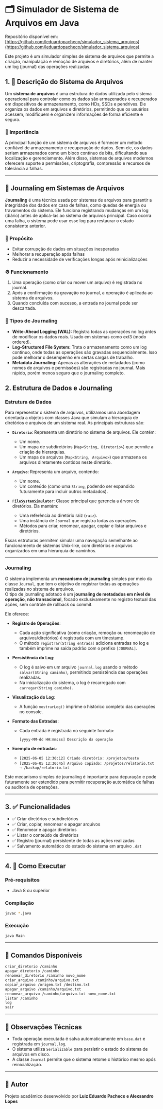 # 🗂️ Simulador de Sistema de Arquivos em Java

Repositório disponível em: [https://github.com/leduardopacheco/simulador_sistema_arquivos](https://github.com/leduardopacheco/simulador_sistema_arquivos)

Este projeto é um simulador simples de sistema de arquivos que permite a criação, manipulação e remoção de arquivos e diretórios, além de manter um log (journal) das operações realizadas.


## 1. 📂 Descrição do Sistema de Arquivos

Um **sistema de arquivos** é uma estrutura de dados utilizada pelo sistema operacional para controlar como os dados são armazenados e recuperados em dispositivos de armazenamento, como HDs, SSDs e pendrives. Ele organiza os dados em arquivos e diretórios, permitindo que os usuários acessem, modifiquem e organizem informações de forma eficiente e segura.

### 🔹 Importância

A principal função de um sistema de arquivos é fornecer um método confiável de armazenamento e recuperação de dados. Sem ele, os dados seriam armazenados como um bloco contínuo de bits, dificultando sua localização e gerenciamento. Além disso, sistemas de arquivos modernos oferecem suporte a permissões, criptografia, compressão e recursos de tolerância a falhas.

---

## 🧾 Journaling em Sistemas de Arquivos

**Journaling** é uma técnica usada por sistemas de arquivos para garantir a integridade dos dados em caso de falhas, como quedas de energia ou travamentos do sistema. Ele funciona registrando mudanças em um log (diário) antes de aplicá-las ao sistema de arquivos principal. Caso ocorra uma falha, o sistema pode usar esse log para restaurar o estado consistente anterior.

### 🎯 Propósito

- Evitar corrupção de dados em situações inesperadas
- Melhorar a recuperação após falhas
- Reduzir a necessidade de verificações longas após reinicializações

### ⚙️ Funcionamento

1. Uma operação (como criar ou mover um arquivo) é registrada no journal.
2. Após a confirmação da gravação no journal, a operação é aplicada ao sistema de arquivos.
3. Quando concluída com sucesso, a entrada no journal pode ser descartada.

### 🧩 Tipos de Journaling

- **Write-Ahead Logging (WAL):** Registra todas as operações no log antes de modificar os dados reais. Usado em sistemas como ext3 (modo ordered).
- **Log-Structured File System:** Trata o armazenamento como um log contínuo, onde todas as operações são gravadas sequencialmente. Isso pode melhorar o desempenho em certas cargas de trabalho.
- **Metadata Journaling:** Apenas as alterações de metadados (como nomes de arquivos e permissões) são registradas no journal. Mais rápido, porém menos seguro que o journaling completo.

## 2. Estrutura de Dados e Journaling

### Estrutura de Dados

Para representar o sistema de arquivos, utilizamos uma abordagem orientada a objetos com classes Java que simulam a hierarquia de diretórios e arquivos de um sistema real. As principais estruturas são:

- **`Diretorio`**: Representa um diretório no sistema de arquivos. Ele contém:
    - Um nome.
    - Um mapa de subdiretórios (`Map<String, Diretorio>`) que permite a criação de hierarquias.
    - Um mapa de arquivos (`Map<String, Arquivo>`) que armazena os arquivos diretamente contidos neste diretório.

- **`Arquivo`**: Representa um arquivo, contendo:
    - Um nome.
    - Um conteúdo (como uma `String`, podendo ser expandido futuramente para incluir outros metadados).

- **`FileSystemSimulator`**: Classe principal que gerencia a árvore de diretórios. Ela mantém:
    - Uma referência ao diretório raiz (`raiz`).
    - Uma instância de `Journal` que registra todas as operações.
    - Métodos para criar, renomear, apagar, copiar e listar arquivos e diretórios.

Essas estruturas permitem simular uma navegação semelhante ao funcionamento de sistemas Unix-like, com diretórios e arquivos organizados em uma hierarquia de caminhos.

---

### Journaling

O sistema implementa um **mecanismo de journaling** simples por meio da classe `Journal`, que tem o objetivo de registrar todas as operações realizadas no sistema de arquivos.  
O tipo de journaling adotado é um **journaling de metadados em nível de operação**, **não transacional**, focado exclusivamente no registro textual das ações, sem controle de rollback ou commit.

Ele oferece:

- **Registro de Operações**:
    - Cada ação significativa (como criação, remoção ou renomeação de arquivos/diretórios) é registrada com um timestamp.
    - O método `registrar(String entrada)` adiciona entradas no log e também imprime na saída padrão com o prefixo `[JOURNAL]`.

- **Persistência do Log**:
    - O log é salvo em um arquivo `journal.log` usando o método `salvar(String caminho)`, permitindo persistência das operações realizadas.
    - Na inicialização do sistema, o log é recarregado com `carregar(String caminho)`.

- **Visualização do Log**:
    - A função `mostrarLog()` imprime o histórico completo das operações no console.

- **Formato das Entradas**:
    - Cada entrada é registrada no seguinte formato:
      ```
      [yyyy-MM-dd HH:mm:ss] Descrição da operação
      ```

- **Exemplo de entradas**:
    - `[2025-06-05 12:30:12] Criado diretório: /projetos/teste`
    - `[2025-06-05 12:30:45] Arquivo copiado: /projetos/relatorio.txt → /backup/relatorio.txt`

Este mecanismo simples de journaling é importante para depuração e pode futuramente ser estendido para permitir recuperação automática de falhas ou auditoria de operações.

---

## 3. ✅ Funcionalidades

- ✅ Criar diretórios e subdiretórios
- ✅ Criar, copiar, renomear e apagar arquivos
- ✅ Renomear e apagar diretórios
- ✅ Listar o conteúdo de diretórios
- ✅ Registro (journal) persistente de todas as ações realizadas
- ✅ Salvamento automático do estado do sistema em arquivo `.dat`

---

## 4. 🚀 Como Executar

### Pré-requisitos
- Java 8 ou superior

### Compilação

```bash
javac *.java
```

### Execução

```bash
java Main
```

---

## 🧾 Comandos Disponíveis

```bash
criar_diretorio /caminho
apagar_diretorio /caminho
renomear_diretorio /caminho novo_nome
criar_arquivo /caminho/arquivo.txt
copiar_arquivo /origem.txt /destino.txt
apagar_arquivo /caminho/arquivo.txt
renomear_arquivo /caminho/arquivo.txt novo_nome.txt
listar /caminho
log
sair
```

---

## 🧠 Observações Técnicas

- Toda operação executada é salva automaticamente em `base.dat` e registrada em `journal.log`.
- O sistema utiliza `Serializable` para persistir o estado do sistema de arquivos em disco.
- A classe `Journal` permite que o sistema retome o histórico mesmo após reinicialização.

---

## 📌 Autor

Projeto acadêmico desenvolvido por **Luiz Eduardo Pacheco e Alexsandro Lopes**